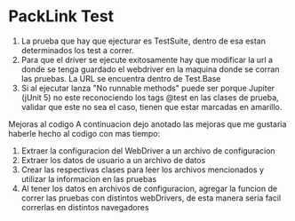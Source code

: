 # PackLink Test

1) La prueba que hay que ejecturar es TestSuite, dentro de esa estan determinados los test a correr.
2) Para que el driver se ejecute exitosamente hay que modificar la url a donde se tenga guardado el webdriver en la maquina donde se corran las pruebas. La URL se encuentra dentro de Test.Base
3) Si al ejecutar lanza "No runnable methods" puede ser porque Jupiter (jUnit 5) no este reconociendo los tags @test en las clases de prueba, validar que este no sea el caso, tienen que estar marcadas en amarillo.

Mejoras al codigo
A continuacion dejo anotado las mejoras que me gustaria haberle hecho al codigo con mas tiempo:
1) Extraer la configuracion del WebDriver a un archivo de configuracion
2) Extraer los datos de usuario a un archivo de datos
3) Crear las respectivas clases para leer los archivos mencionados y utilizar la informacion en las pruebas
4) Al tener los datos en archivos de configuracion, agregar la funcion de correr las pruebas con distintos webDrivers, de esta manera seria facil correrlas en distintos navegadores

